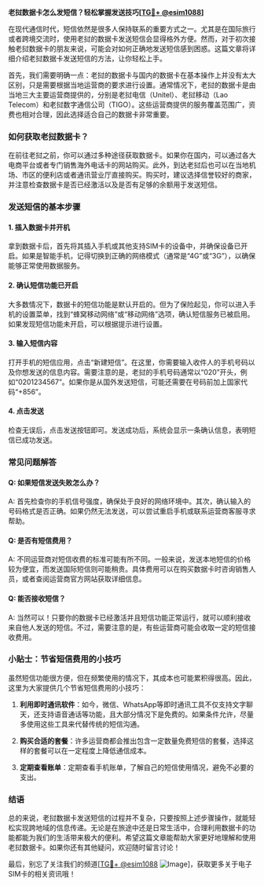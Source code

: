 **老挝数据卡怎么发短信？轻松掌握发送技巧[[TG💪+ @esim1088](https://t.me/s/esim1088)]**

在现代通信时代，短信依然是很多人保持联系的重要方式之一。尤其是在国际旅行或者跨境交流时，使用老挝的数据卡发送短信会显得格外方便。然而，对于初次接触老挝数据卡的朋友来说，可能会对如何正确地发送短信感到困惑。这篇文章将详细介绍老挝数据卡发送短信的方法，让你轻松上手。

首先，我们需要明确一点：老挝的数据卡与国内的数据卡在基本操作上并没有太大区别，只是需要根据当地运营商的要求进行设置。通常情况下，老挝的数据卡是由当地三大主要运营商提供的，分别是老挝电信（Unitel）、老挝移动（Lao Telecom）和老挝数字通信公司（TIGO）。这些运营商提供的服务覆盖范围广，资费也相对合理，因此选择适合自己的数据卡非常重要。

### 如何获取老挝数据卡？

在前往老挝之前，你可以通过多种途径获取数据卡。如果你在国内，可以通过各大电商平台或者专门销售海外电话卡的网站购买。此外，到达老挝后也可以在当地机场、市区的便利店或者通讯营业厅直接购买。购买时，建议选择信誉较好的商家，并注意检查数据卡是否已经激活以及是否有足够的余额用于发送短信。

### 发送短信的基本步骤

#### 1. 插入数据卡并开机
拿到数据卡后，首先将其插入手机或其他支持SIM卡的设备中，并确保设备已开启。如果是智能手机，记得切换到正确的网络模式（通常是“4G”或“3G”），以确保能够正常使用数据服务。

#### 2. 确认短信功能已开启
大多数情况下，数据卡的短信功能是默认开启的。但为了保险起见，你可以进入手机的设置菜单，找到“蜂窝移动网络”或“移动网络”选项，确认短信服务已被启用。如果发现短信功能未开启，可以根据提示进行设置。

#### 3. 输入短信内容
打开手机的短信应用，点击“新建短信”。在这里，你需要输入收件人的手机号码以及你想发送的信息内容。需要注意的是，老挝的手机号码通常以“020”开头，例如“0201234567”。如果你是从国外发送短信，可能还需要在号码前加上国家代码“+856”。

#### 4. 点击发送
检查无误后，点击发送按钮即可。发送成功后，系统会显示一条确认信息，表明短信已成功发送。

### 常见问题解答

#### Q: 如果短信发送失败怎么办？
A: 首先检查你的手机信号强度，确保处于良好的网络环境中。其次，确认输入的号码格式是否正确。如果仍然无法发送，可以尝试重启手机或联系运营商客服寻求帮助。

#### Q: 是否有短信费用？
A: 不同运营商对短信收费的标准可能有所不同。一般来说，发送本地短信的价格较为便宜，而发送国际短信则可能稍贵。具体费用可以在购买数据卡时咨询销售人员，或者查阅运营商官方网站获取详细信息。

#### Q: 能否接收短信？
A: 当然可以！只要你的数据卡已经激活并且短信功能正常运行，就可以顺利接收来自他人发送的短信。不过，需要注意的是，有些运营商可能会收取一定的短信接收费用。

### 小贴士：节省短信费用的小技巧

虽然短信功能很方便，但在频繁使用的情况下，其成本也可能累积得很高。因此，这里为大家提供几个节省短信费用的小技巧：

1. **利用即时通讯软件**：如今，微信、WhatsApp等即时通讯工具不仅支持文字聊天，还支持语音通话等功能，且大部分情况下是免费的。如果条件允许，尽量多使用这些工具来代替传统的短信沟通。
   
2. **购买合适的套餐**：许多运营商都会推出包含一定数量免费短信的套餐，选择这样的套餐可以在一定程度上降低通信成本。

3. **定期查看账单**：定期查看手机账单，了解自己的短信使用情况，避免不必要的支出。

### 结语

总的来说，老挝数据卡发送短信的过程并不复杂，只要按照上述步骤操作，就能轻松实现跨地域的信息传递。无论是在旅途中还是日常生活中，合理利用数据卡的功能都能为我们的生活带来极大的便利。希望这篇文章能帮助大家更好地理解和使用老挝数据卡。如果你还有其他疑问，欢迎随时留言讨论！

最后，别忘了关注我们的频道[[TG💪+ @esim1088](https://t.me/s/esim1088) ![Image](https://i.postimg.cc/4NQfJmqS/Snipaste-2025-05-13-00-14-12.png)]，获取更多关于电子SIM卡的相关资讯哦！